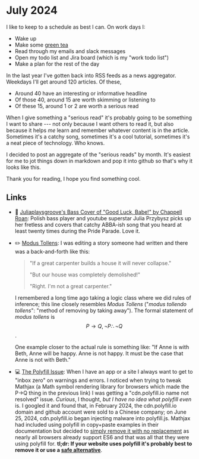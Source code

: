 # July 2024

I like to keep to a schedule as best I can.  On work days I:

- Wake up
- Make some [green tea](https://www.adagio.com/green/dragon_pearl.html)
- Read through my emails and slack messages
- Open my todo list and Jira board (which is my "work todo list")
- Make a plan for the rest of the day

In the last year I've gotten back into RSS feeds as a news aggregator.  Weekdays I'll get around 120 articles.  Of these,

- Around 40 have an interesting or informative headline
- Of those 40, around 15 are worth skimming or listening to
- Of these 15, around 1 or 2 are worth a serious read

When I give something a "serious read" it's probably going to be something I want to share --- not only because I want others to read it, but also because it helps _me_ learn and remember whatever content is in the article.  Sometimes it's a catchy song, sometimes it's a cool tutorial, sometimes it's a neat piece of technology.  Who knows.

I decided to post an aggregate of the "serious reads" by month.  It's easiest for me to jot things down in markdown and pop it into github so that's why it looks like this.

Thank you for reading, I hope you find something cool.

## Links

<!-- 
Music :: 🎸
Data :: 📊
General Software :: 💻
Papers :: 📝
Math :: ✏️
 -->

- 🎸 [Juliaplaysgroove's Bass Cover of "Good Luck, Babe!" by Chappell Roan](https://youtu.be/_LBMgiJQelA?si=fOLKG1r7a8l0_EHU): Polish bass player and youtube superstar Julia Przybysz picks up her fretless and covers that catchy ABBA-ish song that you heard at least twenty times during the Pride Parade.  Love it.

- ✏️ [Modus Tollens](https://en.wikipedia.org/wiki/Modus_tollens): I was editing a story someone had written and there was a back-and-forth like this:

    > "If a great carpenter builds a house it will never collapse."
    >
    > "But our house was completely demolished!"
    >
    > "Right.  I'm not a great carpenter."

    I remembered a long time ago taking a logic class where we did rules of inference; this line closely resembles _Modus Tollens_ ("_modus tollendo tollens_": "method of removing by taking away").  The formal statement of _modus tollens_ is $$P\to Q,\neg P\therefore \neg Q$$.

    One example closer to the actual rule is something like: "If Anne is with Beth, Anne will be happy.  Anne is not happy.  It must be the case that Anne is not with Beth."

- 💻 [The Polyfill Issue](https://sansec.io/research/polyfill-supply-chain-attack): When I have an app or a site I always want to get to "inbox zero" on warnings and errors.  I noticed when trying to tweak Mathjax (a Math symbol rendering library for browsers which made the P->Q thing in the previous link) I was getting a "cdn.polyfill.io name not resolved" issue.  _Curious_, I thought, _but I have no idea what polyfill even_ is.  I googled it and found that, in February 2024, the cdn.polyfill.io domain and github account were sold to a Chinese company; on June 25, 2024, cdn.polyfill.io began injecting malware into polyfill.js.  Mathjax had included using polyfill in copy+paste examples in their documentation but decided to [simply remove it with no replacement](https://github.com/mathjax/MathJax-docs/issues/334) as nearly all browsers already support ES6 and that was all that they were using polyfill for.  **tl;dr: If your website uses polyfill it's probably best to remove it or use a [safe alternative](https://community.fastly.com/t/new-options-for-polyfill-io-users/2540)**.
